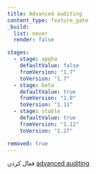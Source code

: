 ```yaml
---
title: Advanced auditing
content_type: feature_gate
_build:
  list: never
  render: false

stages:
  - stage: apgha 
    defaultValue: false
    fromVersion: "1.7"
    toVersion: "1.7"
  - stage: beta 
    defaultValue: true
    fromVersion: "1.8"
    toVersion: "1.11"    
  - stage: stable
    defaultValue: true
    fromVersion: "1.12"
    toVersion: "1.27"    

removed: true  
---
```

فعال کردن [advanced auditing](/docs/tasks/debug/debug-cluster/audit/#advanced-audit)